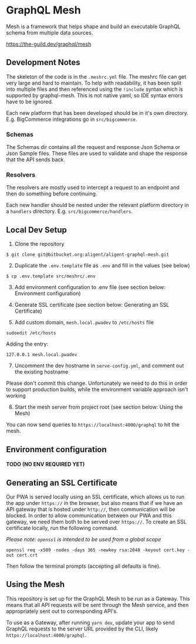 # GraphQL Mesh

Mesh is a framework that helps shape and build an executable GraphQL schema from multiple data sources.

https://the-guild.dev/graphql/mesh

## Development Notes

The skeleton of the code is in the `.meshrc.yml` file. The meshrc file can get very large and hard to maintain. To help with readability, it has been split into multiple files and then referenced using the `!include` syntax which is supported by graphql-mesh. This is not native yaml, so IDE syntax errors have to be ignored.

Each new platform that has been developed should be in it's own directory. E.g. BigCommerce integrations go in `src/bigcommerce`.

### Schemas

The Schemas dir contains all the request and response Json Schema or Json Sample files. These files are used to validate and shape the response that the API sends back.

### Resolvers

The resolvers are mostly used to intercept a request to an endpoint and then do something before continuing.

Each new handler should be nested under the relevant platform directory in a `handlers` directory. E.g. `src/bigcommerce/handlers`.
## Local Dev Setup

1. Clone the repository

```shell
$ git clone git@bitbucket.org:aligent/aligent-graphql-mesh.git
```

2. Duplicate the `.env.template` file as `.env` and fill in the values (see below)

```shell
$ cp .env.template src/meshrc/.env
```

3. Add environment configuration to .env file (see section below: Environment configuration)

4. Generate SSL certificate (see section below: Generating an SSL Certificate)

6. Add custom domain, `mesh.local.pwadev` to `/etc/hosts` file

```shell
sudoedit /etc/hosts
```

Adding the entry:

```text
127.0.0.1 mesh.local.pwadev
```

7. Uncomment the dev hostname in `serve-config.yml`, and comment out the existing hostname

Please don't commit this change. Unfortunately we need to do this in order to support production builds, while the
environment variable approach isn't working

8. Start the mesh server from project root (see section below: Using the Mesh)


You can now send queries to `https://localhost:4000/graphql` to hit the mesh.

## Environment configuration

#### TODO (NO ENV REQUIRED YET)

## Generating an SSL Certificate

Our PWA is served locally using an SSL certificate, which allows us to run the app under `https://` in the browser, but
also means that if we have an API gateway that is hosted under `http://`, then communication will be blocked. In order
to allow communication between our PWA and this gateway, we need them both to be served over `https://`. To create
an SSL certificate locally, run the following command.

_Please note: `openssl` is intended to be used from a global scope_

```shell
openssl req -x509 -nodes -days 365 -newkey rsa:2048 -keyout cert.key -out cert.crt
```

Then follow the terminal prompts (accepting all defaults is fine).

## Using the Mesh

This repository is set up for the GraphQL Mesh to be run as a Gateway. This means that all API requests will be sent
through the Mesh service, and then appropriately sent out to corresponding API's.

To use as a Gateway, after running `yarn dev`, update your app to send GraphQL requests to the server URL provided
by the CLI, likely `https://localhost:4000/graphql`.
